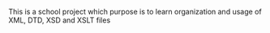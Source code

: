 This is a school project which purpose is to learn organization and usage of XML, DTD, XSD and XSLT files

